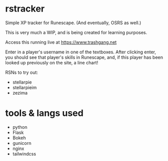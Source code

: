 # rstracker
Simple XP tracker for Runescape. (And eventually, OSRS as well.)

This is very much a WIP, and is being created for learning purposes.

Access this running live at https://www.trashgang.net

Enter in a player's username in one of the textboxes. After clicking
enter, you should see that player's skills in Runescape, and, if 
this player has been looked up previously on the site, a line chart!

RSNs to try out:
* stellarpie
* stellarpieim
* zezima

# tools & langs used
* python
* Flask
* Bokeh
* gunicorn
* nginx
* tailwindcss